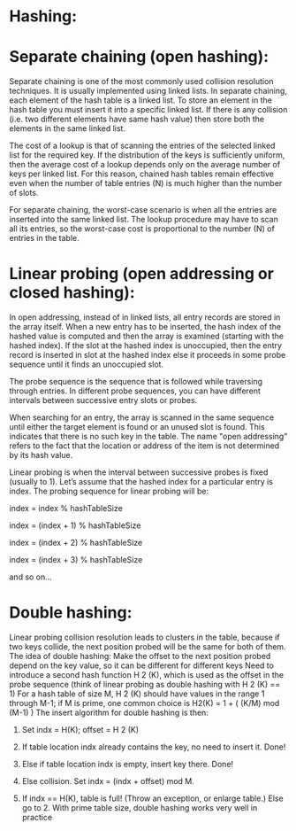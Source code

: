 # Hashing:

# Separate chaining (open hashing):

Separate chaining is one of the most commonly used collision resolution techniques. It is usually implemented using linked lists. In separate chaining, each element of the hash table is a linked list. To store an element in the hash table you must insert it into a specific linked list. If there is any collision (i.e. two different elements have same hash value) then store both the elements in the same linked list.

The cost of a lookup is that of scanning the entries of the selected linked list for the required key. If the distribution of the keys is sufficiently uniform, then the average cost of a lookup depends only on the average number of keys per linked list. For this reason, chained hash tables remain effective even when the number of table entries (N) is much higher than the number of slots.

For separate chaining, the worst-case scenario is when all the entries are inserted into the same linked list. The lookup procedure may have to scan all its entries, so the worst-case cost is proportional to the number (N) of entries in the table.

# Linear probing (open addressing or closed hashing):

In open addressing, instead of in linked lists, all entry records are stored in the array itself. When a new entry has to be inserted, the hash index of the hashed value is computed and then the array is examined (starting with the hashed index). If the slot at the hashed index is unoccupied, then the entry record is inserted in slot at the hashed index else it proceeds in some probe sequence until it finds an unoccupied slot.

The probe sequence is the sequence that is followed while traversing through entries. In different probe sequences, you can have different intervals between successive entry slots or probes.

When searching for an entry, the array is scanned in the same sequence until either the target element is found or an unused slot is found. This indicates that there is no such key in the table. The name "open addressing" refers to the fact that the location or address of the item is not determined by its hash value.

Linear probing is when the interval between successive probes is fixed (usually to 1). Let’s assume that the hashed index for a particular entry is index. The probing sequence for linear probing will be:

index = index % hashTableSize

index = (index + 1) % hashTableSize

index = (index + 2) % hashTableSize

index = (index + 3) % hashTableSize

and so on…


# Double hashing:

Linear probing collision resolution leads to clusters in the table, because if two keys collide, the next position probed will be the same for both of them. 
The idea of double hashing: Make the offset to the next position probed depend on the key value, so it can be different for different keys
Need to introduce a second hash function H 2 (K), which is used as the offset in the probe sequence (think of linear probing as double hashing with H 2 (K) == 1)
For a hash table of size M, H 2 (K) should have values in the range 1 through M-1; if M is prime, one common choice is H2(K) = 1 + ( (K/M) mod (M-1) )
The insert algorithm for double hashing is then:

1. Set indx = H(K); offset = H 2 (K)

2. If table location indx already contains the key, no need to insert it. Done!

3. Else if table location indx is empty, insert key there. Done!

4. Else collision. Set indx = (indx + offset) mod M.

5. If indx == H(K), table is full! (Throw an exception, or enlarge table.) Else go to 2.
With prime table size, double hashing works very well in practice
